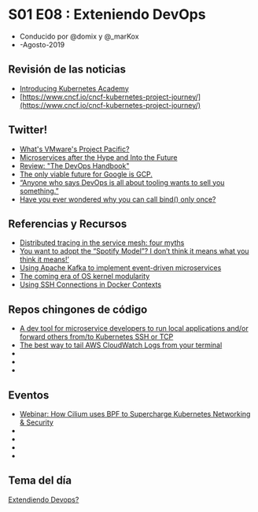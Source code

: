 # S01 E08 : Exteniendo DevOps

- Conducido por @domix y @_marKox
- -Agosto-2019

<!---
## Contenido

- 00:00:00 - ¡Bienvenida al podcast!
- 00:02:00 - Revisión de las noticias
- 00:04:00 - Tema
--->

## Revisión de las noticias

* [Introducing Kubernetes Academy](https://twitter.com/cloudnativeapps/status/1166380599998726145/)
* [https://www.cncf.io/cncf-kubernetes-project-journey/](https://www.cncf.io/cncf-kubernetes-project-journey/)

## Twitter!

* [What's VMware's Project Pacific?](https://twitter.com/i/web/status/1166009717392412673)
* [Microservices after the Hype and Into the Future](https://twitter.com/ewolff/status/1166604164362887168/)
* [Review: "The DevOps Handbook"](https://twitter.com/PabloIF/status/1166252300702224385/)
* [The only viable future for Google is GCP.](https://twitter.com/solomonstre/status/1166163747523780609/)
* [“Anyone who says DevOps is all about tooling wants to sell you something.”](https://twitter.com/azimman/status/1165413212616921088/)
* [Have you ever wondered why you can call bind() only once?](https://twitter.com/majek04/status/1167043557095608321)

## Referencias y Recursos

* [Distributed tracing in the service mesh: four myths](https://linkerd.io/2019/08/09/service-mesh-distributed-tracing-myths/)
* [You want to adopt the “Spotify Model”? I don’t think it means what you think it means!’](https://medium.com/serious-scrum/you-want-to-adopt-the-spotify-model-i-dont-think-it-means-what-you-think-it-means-7df4316081f)
* [Using Apache Kafka to implement event-driven microservices
](https://dev.to/victorgil/using-apache-kafka-to-implement-event-driven-microservices-af2)
* [The coming era of OS kernel modularity](https://twitter.com/nanovms/status/1135967432638488576/)
* [Using SSH Connections in Docker Contexts](https://blog.mikesir87.io/2019/08/using-ssh-connections-in-docker-contexts/)

## Repos chingones de código

* [A dev tool for microservice developers to run local applications and/or forward others from/to Kubernetes SSH or TCP](https://github.com/eko/monday)
* [The best way to tail AWS CloudWatch Logs from your terminal](https://github.com/lucagrulla/cw)
* []()
* []()
* []()

## Eventos

* [Webinar: How Cilium uses BPF to Supercharge Kubernetes Networking & Security](https://www.cncf.io/webinars/how-cilium-uses-bpf-to-supercharge-kubernetes-networking-security/)
* []()
* []()
* []()
* []()


## Tema del día

[Extendiendo Devops?](https://smarchy.com/blog/f/archops-part-ii-extending-the-devops-loop)

